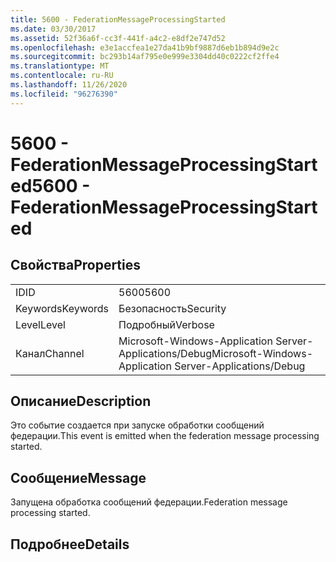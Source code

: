 ```yaml
---
title: 5600 - FederationMessageProcessingStarted
ms.date: 03/30/2017
ms.assetid: 52f36a6f-cc3f-441f-a4c2-e8df2e747d52
ms.openlocfilehash: e3e1accfea1e27da41b9bf9887d6eb1b894d9e2c
ms.sourcegitcommit: bc293b14af795e0e999e3304dd40c0222cf2ffe4
ms.translationtype: MT
ms.contentlocale: ru-RU
ms.lasthandoff: 11/26/2020
ms.locfileid: "96276390"
---
```

# <a name="5600---federationmessageprocessingstarted"></a><span data-ttu-id="02675-102">5600 - FederationMessageProcessingStarted</span><span class="sxs-lookup"><span data-stu-id="02675-102">5600 - FederationMessageProcessingStarted</span></span>

## <a name="properties"></a><span data-ttu-id="02675-103">Свойства</span><span class="sxs-lookup"><span data-stu-id="02675-103">Properties</span></span>  
  
|||  
|-|-|  
|<span data-ttu-id="02675-104">ID</span><span class="sxs-lookup"><span data-stu-id="02675-104">ID</span></span>|<span data-ttu-id="02675-105">5600</span><span class="sxs-lookup"><span data-stu-id="02675-105">5600</span></span>|  
|<span data-ttu-id="02675-106">Keywords</span><span class="sxs-lookup"><span data-stu-id="02675-106">Keywords</span></span>|<span data-ttu-id="02675-107">Безопасность</span><span class="sxs-lookup"><span data-stu-id="02675-107">Security</span></span>|  
|<span data-ttu-id="02675-108">Level</span><span class="sxs-lookup"><span data-stu-id="02675-108">Level</span></span>|<span data-ttu-id="02675-109">Подробный</span><span class="sxs-lookup"><span data-stu-id="02675-109">Verbose</span></span>|  
|<span data-ttu-id="02675-110">Канал</span><span class="sxs-lookup"><span data-stu-id="02675-110">Channel</span></span>|<span data-ttu-id="02675-111">Microsoft-Windows-Application Server-Applications/Debug</span><span class="sxs-lookup"><span data-stu-id="02675-111">Microsoft-Windows-Application Server-Applications/Debug</span></span>|  
  
## <a name="description"></a><span data-ttu-id="02675-112">Описание</span><span class="sxs-lookup"><span data-stu-id="02675-112">Description</span></span>  

 <span data-ttu-id="02675-113">Это событие создается при запуске обработки сообщений федерации.</span><span class="sxs-lookup"><span data-stu-id="02675-113">This event is emitted when the federation message processing started.</span></span>  
  
## <a name="message"></a><span data-ttu-id="02675-114">Сообщение</span><span class="sxs-lookup"><span data-stu-id="02675-114">Message</span></span>  

 <span data-ttu-id="02675-115">Запущена обработка сообщений федерации.</span><span class="sxs-lookup"><span data-stu-id="02675-115">Federation message processing started.</span></span>  
  
## <a name="details"></a><span data-ttu-id="02675-116">Подробнее</span><span class="sxs-lookup"><span data-stu-id="02675-116">Details</span></span>
